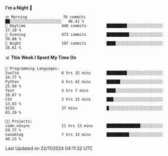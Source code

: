 <!--START_SECTION:waka-->
**I'm a Night 🦉** 

```text
🌞 Morning                76 commits          ██░░░░░░░░░░░░░░░░░░░░░░░   06.41 % 
🌆 Daytime                440 commits         █████████░░░░░░░░░░░░░░░░   37.10 % 
🌃 Evening                473 commits         ██████████░░░░░░░░░░░░░░░   39.88 % 
🌙 Night                  197 commits         ████░░░░░░░░░░░░░░░░░░░░░   16.61 % 
```


📊 **This Week I Spent My Time On** 

```text
💬 Programming Languages: 
Svelte                   6 hrs 32 mins       █████████░░░░░░░░░░░░░░░░   34.77 % 
Python                   4 hrs 42 mins       ██████░░░░░░░░░░░░░░░░░░░   25.09 % 
Text                     3 hrs 7 mins        ████░░░░░░░░░░░░░░░░░░░░░   16.67 % 
CSV                      2 hrs 33 mins       ███░░░░░░░░░░░░░░░░░░░░░░   13.63 % 
SCSS                     37 mins             █░░░░░░░░░░░░░░░░░░░░░░░░   03.29 % 

🐱‍💻 Projects: 
code.nosync              11 hrs 13 mins      ███████████████░░░░░░░░░░   59.77 % 
nanoblog                 7 hrs 33 mins       ██████████░░░░░░░░░░░░░░░   40.23 % 
```


 Last Updated on 22/11/2024 04:11:32 UTC
<!--END_SECTION:waka-->
